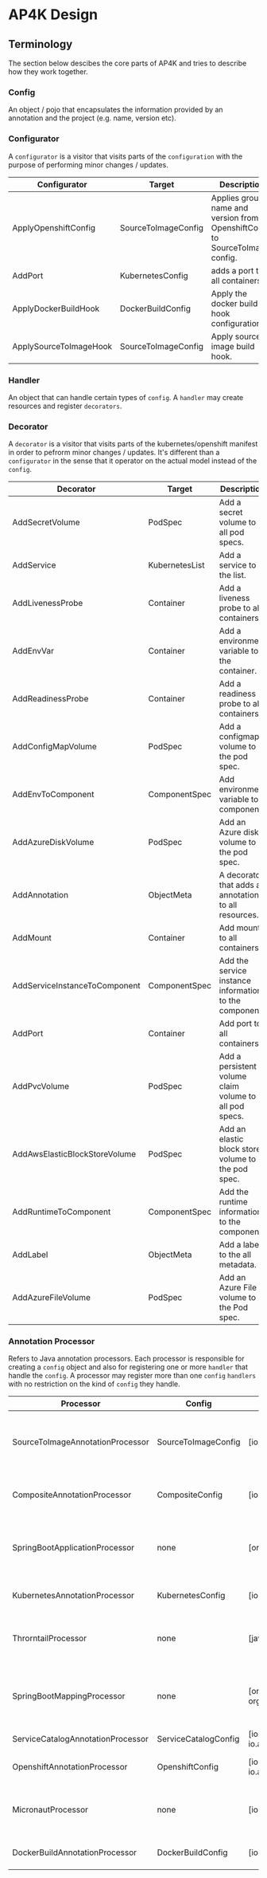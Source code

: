 # AP4K Design

## Terminology

The section below descibes the core parts of AP4K and tries to describe how they work together.

### Config

An object / pojo that encapsulates the information provided by an annotation and the project (e.g. name, version etc).

### Configurator

A `configurator` is a visitor that visits parts of the `configuration` with the purpose of performing minor changes / updates.


| Configurator           | Target              | Description                                                                   |
|------------------------|---------------------|-------------------------------------------------------------------------------|
| ApplyOpenshiftConfig   | SourceToImageConfig | Applies group, name and version from OpenshiftConfig to SourceToImage config. |
| AddPort                | KubernetesConfig    | adds a port to all containers.                                                |
| ApplyDockerBuildHook   | DockerBuildConfig   | Apply the docker build hook configuration.                                    |
| ApplySourceToImageHook | SourceToImageConfig | Apply source to image build hook.                                             |


### Handler 

An object that can handle certain types of `config`. A `handler` may create resources and register `decorators`.

### Decorator

A `decorator` is a visitor that visits parts of the kubernetes/openshift manifest in order to pefrorm minor changes / updates.
It's different than a `configurator` in the sense that it operator on the actual model instead of the `config`.

| Decorator                     | Target         | Description                                            |
|-------------------------------|----------------|--------------------------------------------------------|
| AddSecretVolume               | PodSpec        | Add a secret volume to all pod specs.                  |
| AddService                    | KubernetesList | Add a service to the list.                             |
| AddLivenessProbe              | Container      | Add a liveness probe to all containers.                |
| AddEnvVar                     | Container      | Add a environment variable to the container.           |
| AddReadinessProbe             | Container      | Add a readiness probe to all containers.               |
| AddConfigMapVolume            | PodSpec        | Add a configmap volume to the pod spec.                |
| AddEnvToComponent             | ComponentSpec  | Add environment variable to component.                 |
| AddAzureDiskVolume            | PodSpec        | Add an Azure disk volume to the pod spec.              |
| AddAnnotation                 | ObjectMeta     | A decorator that adds an annotation to all resources.  |
| AddMount                      | Container      | Add mount to all containers.                           |
| AddServiceInstanceToComponent | ComponentSpec  | Add the service instance information to the component. |
| AddPort                       | Container      | Add port to all containers.                            |
| AddPvcVolume                  | PodSpec        | Add a persistent volume claim volume to all pod specs. |
| AddAwsElasticBlockStoreVolume | PodSpec        | Add an elastic block store volume to the pod spec.     |
| AddRuntimeToComponent         | ComponentSpec  | Add the runtime information to the component.          |
| AddLabel                      | ObjectMeta     | Add a label to the all metadata.                       |
| AddAzureFileVolume            | PodSpec        | Add an Azure File volume to the Pod spec.              |

### Annotation Processor
Refers to Java annotation processors. Each processor is responsible for creating a `config` object and also for registering one or more `handler` that handle the `config`.
A processor may register more than one `config` `handlers` with no restriction on the kind of `config` they handle. 

| Processor                         | Config               | Supported Annotations                                                                                        | Description                                                       |
|-----------------------------------|----------------------|--------------------------------------------------------------------------------------------------------------|-------------------------------------------------------------------|
| SourceToImageAnnotationProcessor  | SourceToImageConfig  | [io.ap4k.openshift.annotation.SourceToImage]                                                                 | Adds source to image configuration in the openshift manifests.    |
| CompositeAnnotationProcessor      | CompositeConfig      | [io.ap4k.component.annotation.CompositeApplication]                                                          | Generate component custom resources.                              |
| SpringBootApplicationProcessor    | none                 | [org.springframework.boot.autoconfigure.SpringBootApplication]                                               | Detects Spring Boot and set the runtime attribute to Spring Boot. |
| KubernetesAnnotationProcessor     | KubernetesConfig     | [io.ap4k.annotation.KubernetesApplication]                                                                   | Generates kubernetes manifests.                                   |
| ThrorntailProcessor               | none                 | [javax.ws.rs.ApplicationPath, javax.jws.WebService]                                                          | Detects jaxrs and jaxws annotations and registers the http port.  |
| SpringBootMappingProcessor        | none                 | [org.springframework.web.bind.annotation.RequestMapping, org.springframework.web.bind.annotation.GetMapping] | Detects Spring Boot web endpoints and registers the http port.    |
| ServiceCatalogAnnotationProcessor | ServiceCatalogConfig | [io.ap4k.servicecatalog.annotation.ServiceCatalog, io.ap4k.servicecatalog.annotation.ServiceCatalogInstance] |                                                                   |
| OpenshiftAnnotationProcessor      | OpenshiftConfig      | [io.ap4k.annotation.KubernetesApplication, io.ap4k.openshift.annotation.OpenshiftApplication]                | Generates openshift manifests.                                    |
| MicronautProcessor                | none                 | [io.micronaut.http.annotation.Controller]                                                                    | Detects the micronaut controller and registers the http port.     |
| DockerBuildAnnotationProcessor    | DockerBuildConfig    | [io.ap4k.docker.annotation.DockerBuild]                                                                      | Register a docker build hook.                                     |
